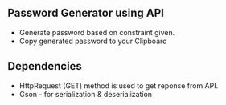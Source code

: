 ## Password Generator using API

<ul>
  <li>Generate password based on constraint given.</li>
  <li>Copy generated password to your Clipboard</li>
</ul>  

## Dependencies
<ul>
  <li>HttpRequest (GET) method is used to get reponse from API.</li>
  <li>Gson - for serialization & deserialization</li>
</ul> 
